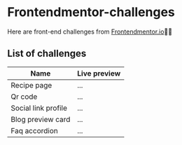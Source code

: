 # Frontendmentor-challenges
Here are front-end challenges from [Frontendmentor.io](https://frontendmentor.io)👨‍💻

## List of challenges
| Name | Live preview |
| --- | ------ |
| Recipe page | ... |
| Qr code | ... |
| Social link profile | ... |
| Blog preview card | ... | 
| Faq accordion | ... |
